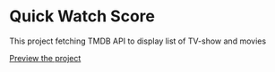 
# Quick Watch Score

This project fetching TMDB API to display list of TV-show and movies

[Preview the project]()


